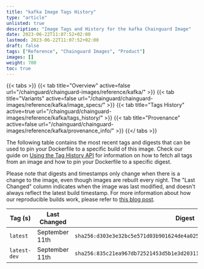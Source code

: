 ```yaml
---
title: "kafka Image Tags History"
type: "article"
unlisted: true
description: "Image Tags and History for the kafka Chainguard Image"
date: 2023-06-22T11:07:52+02:00
lastmod: 2023-06-22T11:07:52+02:00
draft: false
tags: ["Reference", "Chainguard Images", "Product"]
images: []
weight: 700
toc: true
---
```


{{< tabs >}}
{{< tab title="Overview" active=false url="/chainguard/chainguard-images/reference/kafka/" >}}
{{< tab title="Variants" active=false url="/chainguard/chainguard-images/reference/kafka/image_specs/" >}}
{{< tab title="Tags History" active=true url="/chainguard/chainguard-images/reference/kafka/tags_history/" >}}
{{< tab title="Provenance" active=false url="/chainguard/chainguard-images/reference/kafka/provenance_info/" >}}
{{</ tabs >}}

The following table contains the most recent tags and digests that can be used to pin your Dockerfile to a specific build of this image. Check our guide on [Using the Tag History API](/chainguard/chainguard-images/using-the-tag-history-api/) for information on how to fetch all tags from an image and how to pin your Dockerfile to a specific digest.

Please note that digests and timestamps only change when there is a change to the image, even though images are rebuilt every night. The "Last Changed" column indicates when the image was last modified, and doesn't always reflect the latest build timestamp. For more information about how our reproducible builds work, please refer to [this blog post](https://www.chainguard.dev/unchained/reproducing-chainguards-reproducible-image-builds).

| Tag (s)       | Last Changed   | Digest                                                                    |
|---------------|----------------|---------------------------------------------------------------------------|
|  `latest`     | September 11th | `sha256:d303e3e32bc5e571d03b901624de4a025d591970620296602e963a343583e8ac` |
|  `latest-dev` | September 11th | `sha256:835c21ea967db72521453d5b1e3d203112c2f6c14961cf4f17b93808b943447e` |

